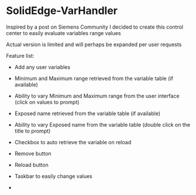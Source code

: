 # SolidEdge-VarHandler

Inspired by a post on Siemens Community I decided to create this control center to easily evaluate variables range values

Actual version is limited and will perhaps be expanded per user requests

Feature list:
- Add any user variables
- Minimum and Maximum range retrieved from the variable table (if available)
- Ability to vary Minimum and Maximum range from the user interface (click on values to prompt)
- Exposed name retrieved from the variable table (if available)
- Ability to vary Exposed name from the variable table (double click on the title to prompt)
- Checkbox to auto retrieve the variable on reload
- Remove button
- Reload button
- Taskbar to easily change values

- 
